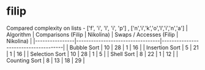 # filip
Compared complexity on lists - ['f', 'i', 'l', 'i', 'p'] , ['n','i','k','o','l','i','n','a']
| Algorithm      | Comparisons (Filip \| Nikolina) | Swaps / Accesses (Filip \| Nikolina) |
|----------------|----------------------------------|--------------------------------------|
| Bubble Sort    | 10 \| 28                         | 1 \| 16                              |
| Insertion Sort | 5 \| 21                          | 1 \| 16                              |
| Selection Sort | 10 \| 28                         | 1 \| 5                               |
| Shell Sort     | 8 \| 22                          | 1 \| 12                              |
| Counting Sort  | 8 \| 13                          | 18 \| 29                             |
